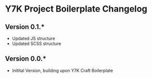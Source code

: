 # Y7K Project Boilerplate Changelog

## Version 0.1.*

* Updated JS structure
* Updated SCSS structure

## Version 0.0.*

* Initital Version, building upon Y7K Craft Boilerplate
